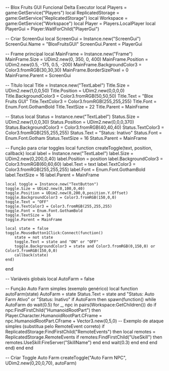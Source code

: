 -- Blox Fruits GUI Funcional Delta Executor
local Players = game:GetService("Players")
local ReplicatedStorage = game:GetService("ReplicatedStorage")
local Workspace = game:GetService("Workspace")
local Player = Players.LocalPlayer
local PlayerGui = Player:WaitForChild("PlayerGui")

-- Criar ScreenGui
local ScreenGui = Instance.new("ScreenGui")
ScreenGui.Name = "BloxFruitsGUI"
ScreenGui.Parent = PlayerGui

-- Frame principal
local MainFrame = Instance.new("Frame")
MainFrame.Size = UDim2.new(0, 350, 0, 400)
MainFrame.Position = UDim2.new(0.5, -175, 0.5, -200)
MainFrame.BackgroundColor3 = Color3.fromRGB(30,30,30)
MainFrame.BorderSizePixel = 0
MainFrame.Parent = ScreenGui

-- Título
local Title = Instance.new("TextLabel")
Title.Size = UDim2.new(1,0,0,50)
Title.Position = UDim2.new(0,0,0,0)
Title.BackgroundColor3 = Color3.fromRGB(50,50,50)
Title.Text = "Blox Fruits GUI"
Title.TextColor3 = Color3.fromRGB(255,255,255)
Title.Font = Enum.Font.GothamBold
Title.TextSize = 22
Title.Parent = MainFrame

-- Status
local Status = Instance.new("TextLabel")
Status.Size = UDim2.new(1,0,0,30)
Status.Position = UDim2.new(0,0,0,370)
Status.BackgroundColor3 = Color3.fromRGB(40,40,40)
Status.TextColor3 = Color3.fromRGB(255,255,255)
Status.Text = "Status: Inativo"
Status.Font = Enum.Font.Gotham
Status.TextSize = 16
Status.Parent = MainFrame

-- Função para criar toggles
local function createToggle(text, position, callback)
    local label = Instance.new("TextLabel")
    label.Size = UDim2.new(0,200,0,40)
    label.Position = position
    label.BackgroundColor3 = Color3.fromRGB(60,60,60)
    label.Text = text
    label.TextColor3 = Color3.fromRGB(255,255,255)
    label.Font = Enum.Font.GothamBold
    label.TextSize = 16
    label.Parent = MainFrame

    local toggle = Instance.new("TextButton")
    toggle.Size = UDim2.new(0,100,0,40)
    toggle.Position = UDim2.new(0,200,0,position.Y.Offset)
    toggle.BackgroundColor3 = Color3.fromRGB(150,0,0)
    toggle.Text = "OFF"
    toggle.TextColor3 = Color3.fromRGB(255,255,255)
    toggle.Font = Enum.Font.GothamBold
    toggle.TextSize = 16
    toggle.Parent = MainFrame

    local state = false
    toggle.MouseButton1Click:Connect(function()
        state = not state
        toggle.Text = state and "ON" or "OFF"
        toggle.BackgroundColor3 = state and Color3.fromRGB(0,150,0) or Color3.fromRGB(150,0,0)
        callback(state)
    end)
end

-- Variáveis globais
local AutoFarm = false

-- Função Auto Farm simples (exemplo genérico)
local function autoFarm(state)
    AutoFarm = state
    Status.Text = state and "Status: Auto Farm Ativo" or "Status: Inativo"
    if AutoFarm then
        spawn(function()
            while AutoFarm do
                wait(0.5)
                for _, npc in pairs(Workspace:GetChildren()) do
                    if npc:FindFirstChild("HumanoidRootPart") then
                        Player.Character.HumanoidRootPart.CFrame = npc.HumanoidRootPart.CFrame + Vector3.new(0,5,0)
                        -- Exemplo de ataque simples (substitua pelo RemoteEvent correto)
                        if ReplicatedStorage:FindFirstChild("RemoteEvents") then
                            local remotes = ReplicatedStorage.RemoteEvents
                            if remotes:FindFirstChild("UseSkill") then
                                remotes.UseSkill:FireServer("SkillName")
                            end
                        end
                        wait(0.3)
                    end
                end
            end
        end)
    end
end

-- Criar Toggle Auto Farm
createToggle("Auto Farm NPC", UDim2.new(0,20,0,70), autoFarm)
